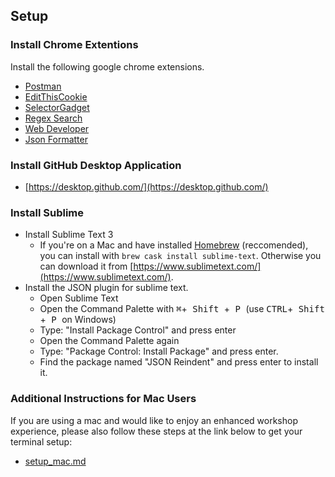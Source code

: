 ## Setup

### Install Chrome Extentions
Install the following google chrome extensions.

* [Postman](https://chrome.google.com/webstore/detail/postman/fhbjgbiflinjbdggehcddcbncdddomop?hl=en)
* [EditThisCookie](https://chrome.google.com/webstore/detail/editthiscookie/fngmhnnpilhplaeedifhccceomclgfbg?hl=en)
* [SelectorGadget](https://chrome.google.com/webstore/detail/selectorgadget/mhjhnkcfbdhnjickkkdbjoemdmbfginb)
* [Regex Search](https://chrome.google.com/webstore/detail/regex-search/bcdabfmndggphffkchfdcekcokmbnkjl?hl=en)
* [Web Developer](https://chrome.google.com/webstore/detail/web-developer/bfbameneiokkgbdmiekhjnmfkcnldhhm?hl=en-US)
* [Json Formatter](https://chrome.google.com/webstore/detail/json-formatter/bcjindcccaagfpapjjmafapmmgkkhgoa)

### Install GitHub Desktop Application

* [https://desktop.github.com/](https://desktop.github.com/)

### Install Sublime
- Install Sublime Text 3
	- If you're on a Mac and have installed [Homebrew](https://brew.sh/) (reccomended), you can install with `brew cask install sublime-text`. Otherwise you can download it from [https://www.sublimetext.com/](https://www.sublimetext.com/).
- Install the JSON plugin for sublime text.
	- Open Sublime Text
	- Open the Command Palette with <kbd>⌘</kbd>+<kbd> Shift </kbd>+<kbd> P </kbd> (use <kbd>CTRL</kbd>+<kbd> Shift </kbd>+<kbd> P </kbd> on Windows)
	- Type: "Install Package Control" and press enter
	- Open the Command Palette again
	- Type: "Package Control: Install Package" and press enter.
	- Find the package named "JSON Reindent" and press enter to install it.

### Additional Instructions for Mac Users

If you are using a mac and would like to enjoy an enhanced workshop experience, please also follow these steps at the link below to get your terminal setup:

* [setup_mac.md](setup_mac.md)